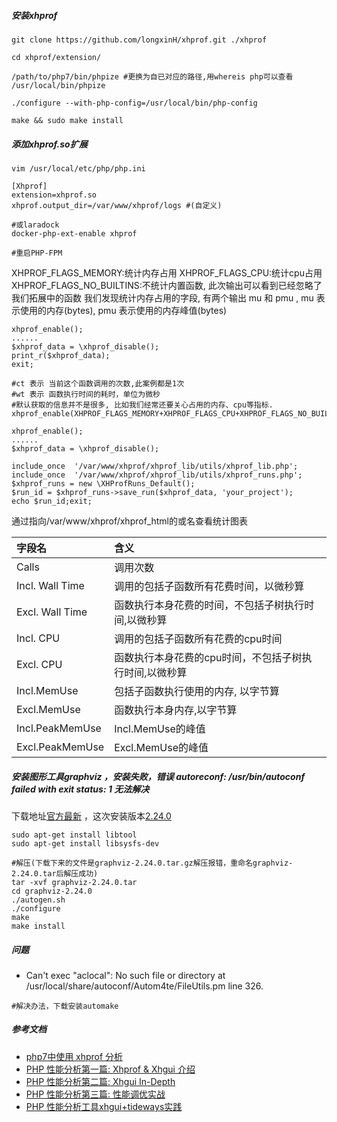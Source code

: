 ##### 安装xhprof
```
git clone https://github.com/longxinH/xhprof.git ./xhprof

cd xhprof/extension/

/path/to/php7/bin/phpize #更换为自已对应的路径,用whereis php可以查看 /usr/local/bin/phpize

./configure --with-php-config=/usr/local/bin/php-config

make && sudo make install
```
##### 添加xhprof.so扩展
```
vim /usr/local/etc/php/php.ini

[Xhprof]
extension=xhprof.so
xhprof.output_dir=/var/www/xhprof/logs #(自定义)

#或laradock
docker-php-ext-enable xhprof

#重启PHP-FPM
```
XHPROF_FLAGS_MEMORY:统计内存占用
XHPROF_FLAGS_CPU:统计cpu占用
XHPROF_FLAGS_NO_BUILTINS:不统计内置函数, 此次输出可以看到已经忽略了我们拓展中的函数
我们发现统计内存占用的字段, 有两个输出 mu 和 pmu , mu 表示使用的内存(bytes), pmu 表示使用的内存峰值(bytes)
```
xhprof_enable();
......
$xhprof_data = \xhprof_disable();
print_r($xhprof_data);
exit;

#ct 表示 当前这个函数调用的次数,此案例都是1次
#wt 表示 函数执行时间的耗时，单位为微秒
#默认获取的信息并不是很多, 比如我们经常还要关心占用的内存、cpu等指标.
xhprof_enable(XHPROF_FLAGS_MEMORY+XHPROF_FLAGS_CPU+XHPROF_FLAGS_NO_BUILTINS);
```
```
xhprof_enable();
......
$xhprof_data = \xhprof_disable();

include_once  '/var/www/xhprof/xhprof_lib/utils/xhprof_lib.php';
include_once  '/var/www/xhprof/xhprof_lib/utils/xhprof_runs.php';
$xhprof_runs = new \XHProfRuns_Default();
$run_id = $xhprof_runs->save_run($xhprof_data, 'your_project');
echo $run_id;exit;

```

通过指向/var/www/xhprof/xhprof_html的或名查看统计图表

字段名|含义
|:--|:---|
|Calls|调用次数|
|Incl. Wall Time|调用的包括子函数所有花费时间，以微秒算|
|Excl. Wall Time|函数执行本身花费的时间，不包括子树执行时间,以微秒算|
|Incl. CPU|调用的包括子函数所有花费的cpu时间|
|Excl. CPU|函数执行本身花费的cpu时间，不包括子树执行时间,以微秒算|
|Incl.MemUse|包括子函数执行使用的内存, 以字节算|
|Excl.MemUse|函数执行本身内存,以字节算|
|Incl.PeakMemUse|Incl.MemUse的峰值|
|Excl.PeakMemUse|Excl.MemUse的峰值|

##### 安装图形工具graphviz ，安装失败，错误 autoreconf: /usr/bin/autoconf failed with exit status: 1 无法解决
下载地址[官方最新](https://graphviz.gitlab.io/_pages/Download/Download_source.html)
，这次安装版本[2.24.0](http://lcginfo.cern.ch/pkgver/graphviz/2.24.0/)
```
sudo apt-get install libtool 
sudo apt-get install libsysfs-dev

#解压(下载下来的文件是graphviz-2.24.0.tar.gz解压报错，重命名graphviz-2.24.0.tar后解压成功)
tar -xvf graphviz-2.24.0.tar
cd graphviz-2.24.0
./autogen.sh
./configure
make
make install
```

##### 问题
- Can't exec "aclocal": No such file or directory at /usr/local/share/autoconf/Autom4te/FileUtils.pm line 326.
```
#解决办法，下载安装automake
```


##### 参考文档
- [php7中使用 xhprof 分析](https://juejin.im/post/5cbdc51fe51d456e6d1334aa)
- [PHP 性能分析第一篇: Xhprof & Xhgui 介绍](http://blog.oneapm.com/apm-tech/235.html)
- [PHP 性能分析第二篇: Xhgui In-Depth](http://blog.oneapm.com/apm-tech/219.html)
- [PHP 性能分析第三篇: 性能调优实战](http://blog.oneapm.com/apm-tech/216.html)
- [PHP 性能分析工具xhgui+tideways实践](https://tyloafer.github.io/posts/7748/)